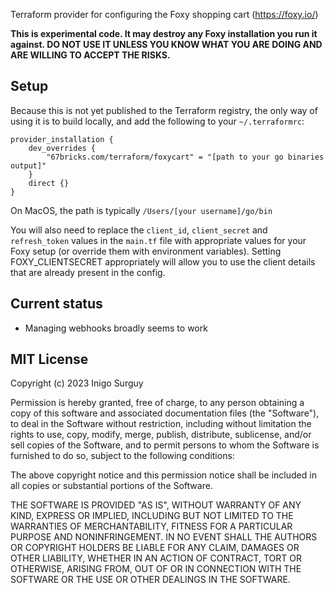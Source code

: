 Terraform provider for configuring the Foxy shopping cart (https://foxy.io/)

__This is experimental code. It may destroy any Foxy installation you run it against. DO NOT USE IT 
UNLESS YOU KNOW WHAT YOU ARE DOING AND ARE WILLING TO ACCEPT THE RISKS.__

## Setup

Because this is not yet published to the Terraform registry, the only way of using it is to 
build locally, and add the following to your `~/.terraformrc`:

```
provider_installation {
    dev_overrides {
        "67bricks.com/terraform/foxycart" = "[path to your go binaries output]"
    }
    direct {}
}
```

On MacOS, the path is typically `/Users/[your username]/go/bin`

You will also need to replace the `client_id`, `client_secret` and `refresh_token` values in the
`main.tf` file with appropriate values for your Foxy setup (or override them with environment 
variables). Setting FOXY_CLIENTSECRET appropriately will allow you to use the client details that 
are already present in the config.

## Current status

* Managing webhooks broadly seems to work

## MIT License

Copyright (c) 2023 Inigo Surguy

Permission is hereby granted, free of charge, to any person obtaining a copy
of this software and associated documentation files (the "Software"), to deal
in the Software without restriction, including without limitation the rights
to use, copy, modify, merge, publish, distribute, sublicense, and/or sell
copies of the Software, and to permit persons to whom the Software is
furnished to do so, subject to the following conditions:

The above copyright notice and this permission notice shall be included in all
copies or substantial portions of the Software.

THE SOFTWARE IS PROVIDED "AS IS", WITHOUT WARRANTY OF ANY KIND, EXPRESS OR
IMPLIED, INCLUDING BUT NOT LIMITED TO THE WARRANTIES OF MERCHANTABILITY,
FITNESS FOR A PARTICULAR PURPOSE AND NONINFRINGEMENT. IN NO EVENT SHALL THE
AUTHORS OR COPYRIGHT HOLDERS BE LIABLE FOR ANY CLAIM, DAMAGES OR OTHER
LIABILITY, WHETHER IN AN ACTION OF CONTRACT, TORT OR OTHERWISE, ARISING FROM,
OUT OF OR IN CONNECTION WITH THE SOFTWARE OR THE USE OR OTHER DEALINGS IN THE
SOFTWARE.